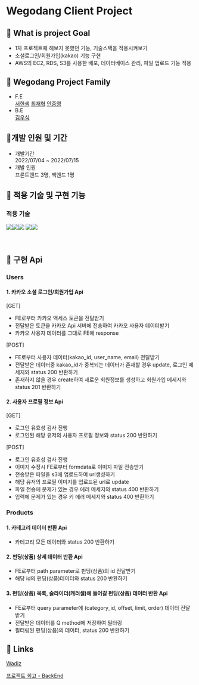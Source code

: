 # Wegodang Client Project

## 🌟 What is project Goal

- 1차 프로젝트때 해보지 못했던 기능, 기술스택을 적용시켜보기
- 소셜로그인/회원가입(kakao) 기능 구현
- AWS의 EC2, RDS, S3를 사용한 배포, 데이터베이스 관리, 파일 업로드 기능 적용

## 🌟 Wegodang Project Family

- F.E<br />
  [서한샘](https://github.com/kor-sams-dev)
  [최재혁](https://github.com/chlwogur31)
  [안중영](https://github.com/Ahnjungyoung)
  <br />
- B.E<br />
  [김우식](https://github.com/Kws1995)

## 🌟개발 인원 및 기간

- 개발기간<br />2022/07/04 ~ 2022/07/15
- 개발 인원<br />프론트엔드 3명, 백엔드 1명

## 🌟 적용 기술 및 구현 기능

### 적용 기술

<img src="https://img.shields.io/badge/python-3776AB?style=for-the-badge&logo=python&logoColor=white"><img src="https://img.shields.io/badge/django-092E20?style=for-the-badge&logo=django&logoColor=white"><img src="https://img.shields.io/badge/mysql-4479A1?style=for-the-badge&logo=mysql&logoColor=white">
<img src="https://img.shields.io/badge/amazonaws-232F3E?style=for-the-badge&logo=amazonaws&logoColor=white"><img src="https://img.shields.io/badge/Kakao REST API-FFCD00?style=for-the-badge&logo=Kakao&logoColor=white">


<br />

## 🌟 구현 Api

### Users
#### 1. 카카오 소셜 로그인/회원가입 Api

[GET]
- FE로부터 카카오 액세스 토큰을 전달받기
- 전달받은 토큰을 카카오 Api 서버에 전송하여 카카오 사용자 데이터받기
- 카카오 사용자 데이터를 그대로 FE에 response

[POST]
- FE로부터 사용자 데이터(kakao_id, user_name, email) 전달받기
- 전달받은 데이터중 kakao_id가 중복되는 데이터가 존재할 경우 update, 로그인 메세지와 status 200 반환하기
- 존재하지 않을 경우 create하여 새로운 회원정보를 생성하고 회원가입 메세지와 status 201 반환하기

#### 2. 사용자 프로필 정보 Api

[GET]
- 로그인 유효성 검사 진행
- 로그인된 해당 유저의 사용자 프로필 정보와 status 200 반환하기

[POST]
- 로그인 유효성 검사 진행
- 이미지 수정시 FE로부터 formdata로 이미지 파일 전송받기
- 전송받은 파일을 s3에 업로드하여 url생성하기
- 해당 유저의 프로필 이미지를 업로드된 url로 update
- 파일 전송에 문제가 있는 경우 에러 메세지와 status 400 반환하기
- 입력에 문제가 있는 경우 키 에러 메세지와 status 400 반환하기

### Products
#### 1. 카테고리 데이터 반환 Api
- 카테고리 모든 데이터와 status 200 반환하기

#### 2. 펀딩(상품) 상세 데이터 반환 Api
- FE로부터 path parameter로 펀딩(상품)의 id 전달받기
- 해당 id의 펀딩(상품)데이터와 status 200 반환하기

#### 3. 펀딩(상품) 목록, 슬라이더(캐러셀)에 들어갈 펀딩(상품) 데이터 반환 Api
- FE로부터 query parameter에 (category_id, offset, limit, order) 데이터 전달받기
- 전달받은 데이터를 Q method에 저장하여 필터링
- 필터링된 펀딩(상품)의 데이터, status 200 반환하기

## 🌟 Links

[Wadiz](https://www.wadiz.kr/web/main)

[프로젝트 회고 - BackEnd](https://velog.io/@wsvgc95/Wegodang-Wecode-2%EC%B0%A8-%ED%94%84%EB%A1%9C%EC%A0%9D%ED%8A%B8-%ED%9A%8C%EA%B3%A0)
